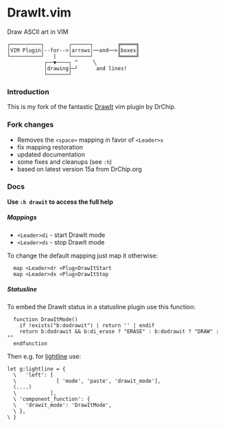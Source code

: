 # DrawIt.vim

Draw ASCII art in VIM

```
┌──────────┐        ┌──────┐        ╔═════╗
│VIM Plugin│--for-->│arrows│──and──>║boxes║
└──────────┘   |    └──────┘        ╚═════╝
            ┌──▼────┐ ^     ╲
            │drawing├─┘      and lines!
            └───────┘     
```

### Introduction
This is my fork of the fantastic [DrawIt](http://www.drchip.org/astronaut/vim/index.html#DRAWIT) vim plugin by DrChip.

### Fork changes
- Removes the `<space>` mapping in favor of `<Leader>x` 
- fix mapping restoration
- updated documentation
- some fixes and cleanups (see `:h`)
- based on latest version 15a from DrChip.org

### Docs

**Use `:h drawit` to access the full help**

##### Mappings
  - `<Leader>di` - start DrawIt mode
  - `<Leader>ds` - stop DrawIt mode

To change the default mapping just map it otherwise:
```
  map <Leader>dr <Plug>DrawItStart
  map <Leader>dx <Plug>DrawItStop
```

##### Statusline

To embed the DrawIt status in a statusline plugin use this function:
```
  function DrawItMode()
    if !exists("b:dodrawit") | return '' | endif
    return b:dodrawit && b:di_erase ? "ERASE" : b:dodrawit ? "DRAW" : ""
  endfunction
```

Then e.g. for [lightline]() use:
```
let g:lightline = { 
  \   'left': [
  \             [ 'mode', 'paste', 'drawit_mode'],
  (....)
  \           ],
  \ 'component_function': {
  \   'drawit_mode': 'DrawItMode',
  \ },
\ }
```

